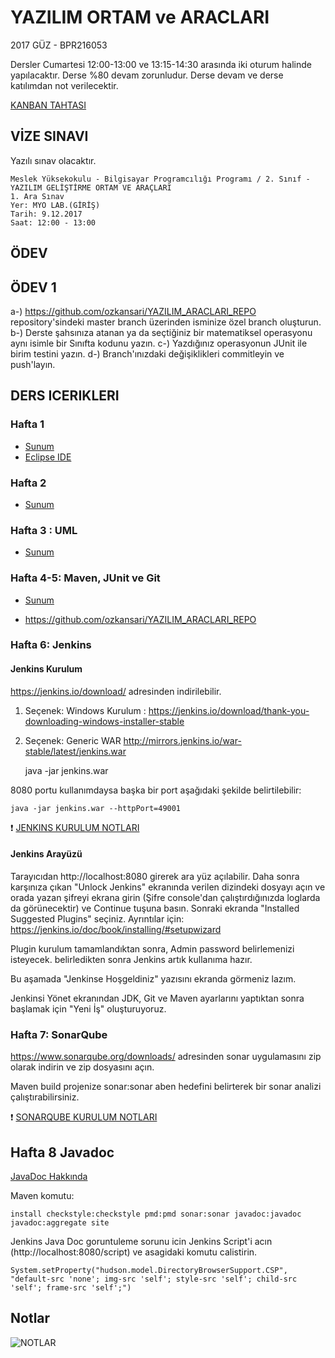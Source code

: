 # YAZILIM ORTAM ve ARACLARI
2017 GÜZ - BPR216053

Dersler Cumartesi 12:00-13:00 ve 13:15-14:30 arasında iki oturum halinde yapılacaktır.
Derse %80 devam zorunludur. Derse devam ve derse katılımdan not verilecektir.

[KANBAN TAHTASI](https://kanbanflow.com/board/431c1561cc21b3a1b4ad19175f70f668)

## VİZE SINAVI
Yazılı sınav olacaktır.

    Meslek Yüksekokulu - Bilgisayar Programcılığı Programı / 2. Sınıf - YAZILIM GELİŞTİRME ORTAM VE ARAÇLARI
    1. Ara Sınav
    Yer: MYO LAB.(GİRİŞ)
    Tarih: 9.12.2017
    Saat: 12:00 - 13:00

## ÖDEV

## ÖDEV 1
a-) https://github.com/ozkansari/YAZILIM_ARACLARI_REPO repository'sindeki master branch üzerinden isminize özel branch oluşturun.
b-) Derste şahsınıza atanan ya da seçtiğiniz bir matematiksel operasyonu aynı isimle bir Sınıfta kodunu yazın.
c-) Yazdığınız operasyonun JUnit ile birim testini yazın.
d-) Branch'ınızdaki değişiklikleri commitleyin ve push'layın.

## DERS ICERIKLERI

### Hafta 1
- [Sunum](https://github.com/ozkansari/MyCourses/raw/master/SoftwareDevEnvAndTools_2017Autumn/_docs/1_Ders_Sunum.pdf)
- [Eclipse IDE](https://github.com/ozkansari/MyCourses/raw/master/SoftwareDevEnvAndTools_2017Autumn/_docs/1_Eclipse-Kullanimi.pdf)

### Hafta 2 
- [Sunum](https://github.com/ozkansari/MyCourses/raw/master/SoftwareDevEnvAndTools_2017Autumn/_docs/2_Ders_Sunum.pdf)

### Hafta 3 : UML
- [Sunum](https://github.com/ozkansari/MyCourses/raw/master/SoftwareDevEnvAndTools_2017Autumn/_docs/3_Ders_Sunum.pdf)

### Hafta 4-5: Maven, JUnit ve Git
- [Sunum](https://github.com/ozkansari/MyCourses/raw/master/SoftwareDevEnvAndTools_2017Autumn/_docs/4_Ders_Sunum.pdf)

- https://github.com/ozkansari/YAZILIM_ARACLARI_REPO

### Hafta 6: Jenkins

#### Jenkins Kurulum
https://jenkins.io/download/ adresinden indirilebilir.
1. Seçenek: Windows Kurulum : https://jenkins.io/download/thank-you-downloading-windows-installer-stable
2. Seçenek: Generic WAR http://mirrors.jenkins.io/war-stable/latest/jenkins.war

    java -jar jenkins.war
    
8080 portu kullanımdaysa başka bir port aşağıdaki şekilde belirtilebilir:

    java -jar jenkins.war --httpPort=49001

:exclamation: [JENKINS KURULUM NOTLARI](https://github.com/ozkansari/MyCourses/blob/master/SoftwareDevEnvAndTools_2017Autumn/_docs/jenkins/README.md)

#### Jenkins Arayüzü
Tarayıcıdan http://localhost:8080 girerek ara yüz açılabilir.
Daha sonra karşınıza çıkan "Unlock Jenkins" ekranında verilen dizindeki dosyayı açın ve orada yazan şifreyi ekrana girin (Şifre console'dan çalıştırdığınızda loglarda da görünecektir) ve Continue tuşuna basın. Sonraki ekranda "Installed Suggested Plugins" seçiniz. Ayrıntılar için: https://jenkins.io/doc/book/installing/#setupwizard

Plugin kurulum tamamlandıktan sonra, Admin password belirlemenizi isteyecek. belirledikten sonra Jenkins artık kullanıma hazır.

Bu aşamada "Jenkinse Hoşgeldiniz" yazısını ekranda görmeniz lazım.

Jenkinsi Yönet ekranından JDK, Git ve Maven ayarlarını yaptıktan sonra başlamak için "Yeni İş" oluşturuyoruz.

### Hafta 7: SonarQube

https://www.sonarqube.org/downloads/ adresinden sonar uygulamasını zip olarak indirin ve zip dosyasını açın. 

Maven build projenize sonar:sonar aben hedefini belirterek bir sonar analizi çalıştırabilirsiniz.

:exclamation: [SONARQUBE KURULUM NOTLARI](https://github.com/ozkansari/MyCourses/blob/master/SoftwareDevEnvAndTools_2017Autumn/_docs/sonarqube/README.md)

## Hafta 8 Javadoc

[JavaDoc Hakkında](https://github.com/ozkansari/MyCourses/blob/master/AdvancedJava_2017Autumn/_docs/8a_Javadoc.pdf)

Maven komutu: 
    
    install checkstyle:checkstyle pmd:pmd sonar:sonar javadoc:javadoc javadoc:aggregate site

Jenkins Java Doc goruntuleme sorunu icin Jenkins Script'i acın (http://localhost:8080/script) ve asagidaki komutu calistirin.
    
    System.setProperty("hudson.model.DirectoryBrowserSupport.CSP", "default-src 'none'; img-src 'self'; style-src 'self'; child-src 'self'; frame-src 'self';")


## Notlar
![NOTLAR](https://github.com/ozkansari/MyCourses/raw/master/SoftwareDevEnvAndTools_2017Autumn/_docs/Notlar2017Guz.PNG)


